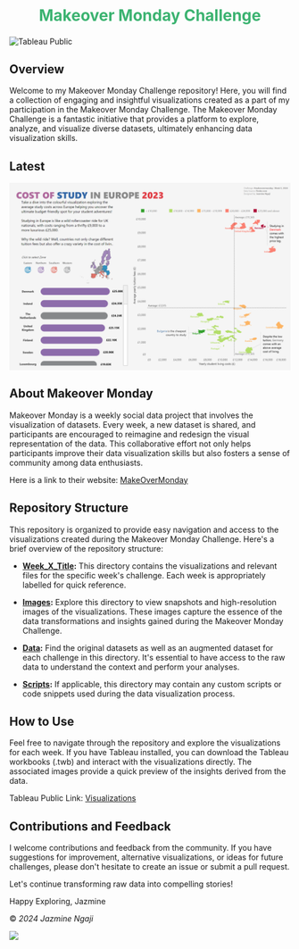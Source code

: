 <h1 align="center" style="color:MediumSeaGreen;"> <b> Makeover Monday Challenge </b></h1>

<img src="https://www.tableau.com/sites/default/files/2023-01/TableaPublicCE.png" alt="Tableau Public" width="1100" align="center">


## Overview

Welcome to my Makeover Monday Challenge repository! Here, you will find a collection of engaging and insightful visualizations created as a part of my participation in the Makeover Monday Challenge. The Makeover Monday Challenge is a fantastic initiative that provides a platform to explore, analyze, and visualize diverse datasets, ultimately enhancing data visualization skills.

## Latest
<img src="Projects/Week 5_Cost of Study in Europe/Cost of study in Europe.png" alt="" width="1100" align="center">


## About Makeover Monday

Makeover Monday is a weekly social data project that involves the visualization of datasets. Every week, a new dataset is shared, and participants are encouraged to reimagine and redesign the visual representation of the data. This collaborative effort not only helps participants improve their data visualization skills but also fosters a sense of community among data enthusiasts.

Here is a link to their website: [MakeOverMonday](https://makeovermonday.co.uk/)

## Repository Structure

This repository is organized to provide easy navigation and access to the visualizations created during the Makeover Monday Challenge. Here's a brief overview of the repository structure:

- **[Week_X_Title](Week_X_Title):** This directory contains the visualizations and relevant files for the specific week's challenge. Each week is appropriately labelled for quick reference.

- **[Images](Images):** Explore this directory to view snapshots and high-resolution images of the visualizations. These images capture the essence of the data transformations and insights gained during the Makeover Monday Challenge.

- **[Data](Data):** Find the original datasets as well as an augmented dataset for each challenge in this directory. It's essential to have access to the raw data to understand the context and perform your analyses.

- **[Scripts](Scripts):** If applicable, this directory may contain any custom scripts or code snippets used during the data visualization process.

## How to Use

Feel free to navigate through the repository and explore the visualizations for each week. If you have Tableau installed, you can download the Tableau workbooks (.twb) and interact with the visualizations directly. The associated images provide a quick preview of the insights derived from the data.

Tableau Public Link: [Visualizations](https://public.tableau.com/app/profile/jazminengaji)

## Contributions and Feedback

I welcome contributions and feedback from the community. If you have suggestions for improvement, alternative visualizations, or ideas for future challenges, please don't hesitate to create an issue or submit a pull request.

Let's continue transforming raw data into compelling stories!


Happy Exploring,
Jazmine




© <i>2024 Jazmine Ngaji </i>

[![](https://visitcount.itsvg.in/api?id=JZMN&label=%20Views&color=1&icon=5&pretty=true)](https://visitcount.itsvg.in)
